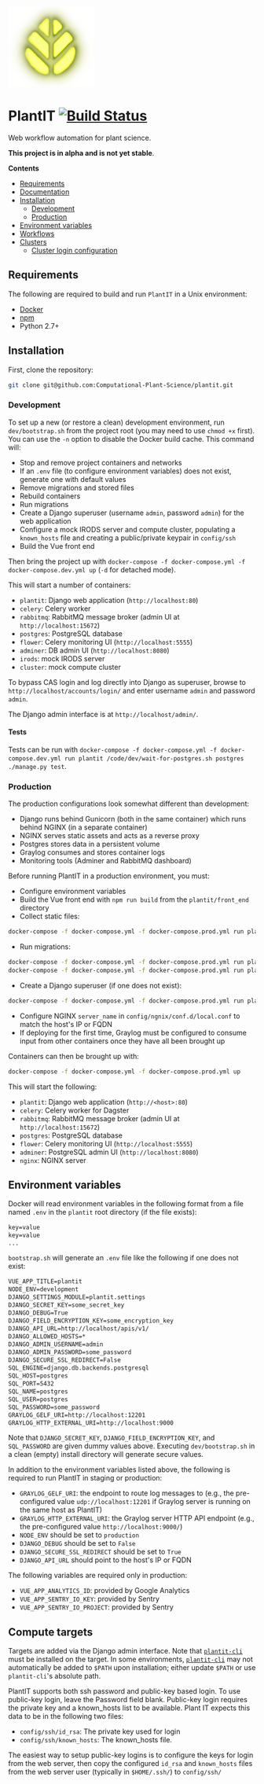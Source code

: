 ![alt text](https://github.com/Computational-Plant-Science/plantit/blob/master/plantit/front_end/src/assets/logo.png?raw=true)

# PlantIT [![Build Status](https://travis-ci.com/Computational-Plant-Science/plantit.svg?branch=master)](https://travis-ci.com/Computational-Plant-Science/plantit)

Web workflow automation for plant science.

**This project is in alpha and is not yet stable**.

<!-- START doctoc generated TOC please keep comment here to allow auto update -->
<!-- DON'T EDIT THIS SECTION, INSTEAD RE-RUN doctoc TO UPDATE -->
**Contents**

- [Requirements](#requirements)
- [Documentation](#documentation)
- [Installation](#installation)
  - [Development](#development)
  - [Production](#production)
- [Environment variables](#environment-variables)
- [Workflows](#workflows)
- [Clusters](#clusters)
  - [Cluster login configuration](#cluster-login-configuration)

<!-- END doctoc generated TOC please keep comment here to allow auto update -->

## Requirements

The following are required to build and run `PlantIT` in a Unix environment:

- [Docker](https://www.docker.com/)
- [npm](https://www.npmjs.com/get-npm)
- Python 2.7+

## Installation

First, clone the repository:

```bash
git clone git@github.com:Computational-Plant-Science/plantit.git
```

### Development

To set up a new (or restore a clean) development environment, run `dev/bootstrap.sh` from the project root (you may need to use `chmod +x` first). You can use the `-n` option to disable the Docker build cache. This command will:

- Stop and remove project containers and networks
- If an `.env` file (to configure environment variables) does not exist, generate one with default values
- Remove migrations and stored files
- Rebuild containers
- Run migrations
- Create a Django superuser (username `admin`, password `admin`) for the web application
- Configure a mock IRODS server and compute cluster, populating a `known_hosts` file and creating a public/private keypair in `config/ssh`
- Build the Vue front end

Then bring the project up with `docker-compose -f docker-compose.yml -f docker-compose.dev.yml up` (`-d` for detached mode).

This will start a number of containers:

- `plantit`: Django web application (`http://localhost:80`)
- `celery`: Celery worker
- `rabbitmq`: RabbitMQ message broker (admin UI at `http://localhost:15672`)
- `postgres`: PostgreSQL database
- `flower`: Celery monitoring UI (`http://localhost:5555`)
- `adminer`: DB admin UI (`http://localhost:8080`)
- `irods`: mock IRODS server
- `cluster`: mock compute cluster

To bypass CAS login and log directly into Django as superuser, browse to `http://localhost/accounts/login/` and enter username `admin` and password `admin`.

The Django admin interface is at `http://localhost/admin/`.

#### Tests

Tests can be run with `docker-compose -f docker-compose.yml -f docker-compose.dev.yml run plantit /code/dev/wait-for-postgres.sh postgres ./manage.py test`.

### Production

The production configurations look somewhat different than development:

- Django runs behind Gunicorn (both in the same container) which runs behind NGINX (in a separate container)
- NGINX serves static assets and acts as a reverse proxy
- Postgres stores data in a persistent volume
- Graylog consumes and stores container logs
- Monitoring tools (Adminer and RabbitMQ dashboard)

Before running PlantIT in a production environment, you must:

- Configure environment variables
- Build the Vue front end with `npm run build` from the `plantit/front_end` directory
- Collect static files:

```bash
docker-compose -f docker-compose.yml -f docker-compose.prod.yml run plantit ./manage.py collectstatic --no-input
```

- Run migrations:

```bash
docker-compose -f docker-compose.yml -f docker-compose.prod.yml run plantit /code/dev/wait-for-postgres.sh postgres ./manage.py makemigrations
docker-compose -f docker-compose.yml -f docker-compose.prod.yml run plantit ./manage.py migrate
```

- Create a Django superuser (if one does not exist):

```bash
docker-compose -f docker-compose.yml -f docker-compose.prod.yml run plantit /code/dev/configure-superuser.sh -u "<username>" -p "<password>" -e "<email address>"
```

- Configure NGINX `server_name` in `config/ngnix/conf.d/local.conf` to match the host's IP or FQDN
- If deploying for the first time, Graylog must be configured to consume input from other containers once they have all been brought up

Containers can then be brought up with:

```bash
docker-compose -f docker-compose.yml -f docker-compose.prod.yml up
```

This will start the following:

- `plantit`: Django web application (`http://<host>:80`)
- `celery`: Celery worker for Dagster
- `rabbitmq`: RabbitMQ message broker (admin UI at `http://localhost:15672`)
- `postgres`: PostgreSQL database
- `flower`: Celery monitoring UI (`http://localhost:5555`)
- `adminer`: PostgreSQL admin UI (`http://localhost:8080`)
- `nginx`: NGINX server

## Environment variables

Docker will read environment variables in the following format from a file named `.env` in the `plantit` root directory (if the file exists):

```
key=value
key=value
...
```

`bootstrap.sh` will generate an `.env` file like the following if one does not exist:

```
VUE_APP_TITLE=plantit
NODE_ENV=development
DJANGO_SETTINGS_MODULE=plantit.settings
DJANGO_SECRET_KEY=some_secret_key
DJANGO_DEBUG=True
DJANGO_FIELD_ENCRYPTION_KEY=some_encryption_key
DJANGO_API_URL=http://localhost/apis/v1/
DJANGO_ALLOWED_HOSTS=*
DJANGO_ADMIN_USERNAME=admin
DJANGO_ADMIN_PASSWORD=some_password
DJANGO_SECURE_SSL_REDIRECT=False
SQL_ENGINE=django.db.backends.postgresql
SQL_HOST=postgres
SQL_PORT=5432
SQL_NAME=postgres
SQL_USER=postgres
SQL_PASSWORD=some_password
GRAYLOG_GELF_URI=http://localhost:12201
GRAYLOG_HTTP_EXTERNAL_URI=http://localhost:9000
```

Note that `DJANGO_SECRET_KEY`, `DJANGO_FIELD_ENCRYPTION_KEY`, and `SQL_PASSWORD` are given dummy values above. Executing `dev/bootstrap.sh` in a clean (empty) install directory will generate secure values.

In addition to the environment variables listed above, the following is required to run PlantIT in staging or production:

- `GRAYLOG_GELF_URI`: the endpoint to route log messages to (e.g., the pre-configured value `udp://localhost:12201` if Graylog server is running on the same host as PlantIT)
- `GRAYLOG_HTTP_EXTERNAL_URI`: the Graylog server HTTP API endpoint (e.g., the pre-configured value `http://localhost:9000/`)
- `NODE_ENV` should be set to `production`
- `DJANGO_DEBUG` should be set to `False`
- `DJANGO_SECURE_SSL_REDIRECT` should be set to `True`
- `DJANGO_API_URL` should point to the host's IP or FQDN

The following variables are required only in production:

- `VUE_APP_ANALYTICS_ID`: provided by Google Analytics
- `VUE_APP_SENTRY_IO_KEY`: provided by Sentry
- `VUE_APP_SENTRY_IO_PROJECT`: provided by Sentry

## Compute targets

Targets are added via the Django admin interface. Note that [`plantit-cli`](https://github.com/Computational-Plant-Science/plantit-cli) must be installed on the target. In some environments, [`plantit-cli`](https://github.com/Computational-Plant-Science/plantit-cli) may not automatically be added to `$PATH` upon installation; either update `$PATH` or use `plantit-cli`'s absolute path.

PlantIT supports both ssh password and public-key based
login. To use public-key login, leave the Password field blank. Public-key login requires the private key and a known_hosts list to be available. Plant IT expects this data to be in the following two files:

- `config/ssh/id_rsa`: The private key used for login
- `config/ssh/known_hosts`: The known_hosts file.

The easiest way to setup public-key logins is to configure the keys for login from the web server, then copy the configured `id_rsa` and `known_hosts` files from the web server user (typically in `$HOME/.ssh/`) to `config/ssh/`
